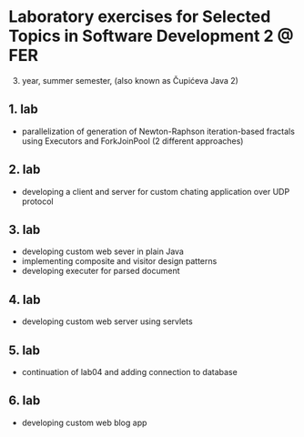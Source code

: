 # Laboratory exercises for Selected Topics in Software Development 2 @ FER
3. year, summer semester, (also known as Čupićeva Java 2)

## 1. lab
* parallelization of generation of Newton-Raphson iteration-based fractals using Executors and ForkJoinPool (2 different approaches)

## 2. lab
* developing a client and server for custom chating application over UDP protocol

## 3. lab
* developing custom web sever in plain Java
* implementing composite and visitor design patterns
* developing executer for parsed document

## 4. lab
* developing custom web server using servlets

## 5. lab
* continuation of lab04 and adding connection to database
 
## 6. lab
* developing custom web blog app
